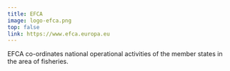 ```yaml
---
title: EFCA
image: logo-efca.png
top: false
link: https://www.efca.europa.eu
---
```


EFCA co-ordinates national operational activities of the member states in the area of fisheries.
